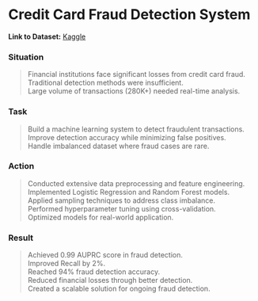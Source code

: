 # Credit Card Fraud Detection System

**Link to Dataset:** [Kaggle](https://www.kaggle.com/datasets/mlg-ulb/creditcardfraud)

### Situation
> Financial institutions face significant losses from credit card fraud. \
> Traditional detection methods were insufficient. \
> Large volume of transactions (280K+) needed real-time analysis.

### Task
> Build a machine learning system to detect fraudulent transactions. \
> Improve detection accuracy while minimizing false positives. \
> Handle imbalanced dataset where fraud cases are rare.

### Action
> Conducted extensive data preprocessing and feature engineering. \
> Implemented Logistic Regression and Random Forest models. \
> Applied sampling techniques to address class imbalance. \
> Performed hyperparameter tuning using cross-validation. \
> Optimized models for real-world application.

### Result
> Achieved 0.99 AUPRC score in fraud detection. \
> Improved Recall by 2%. \
> Reached 94% fraud detection accuracy. \
> Reduced financial losses through better detection. \
> Created a scalable solution for ongoing fraud detection.
